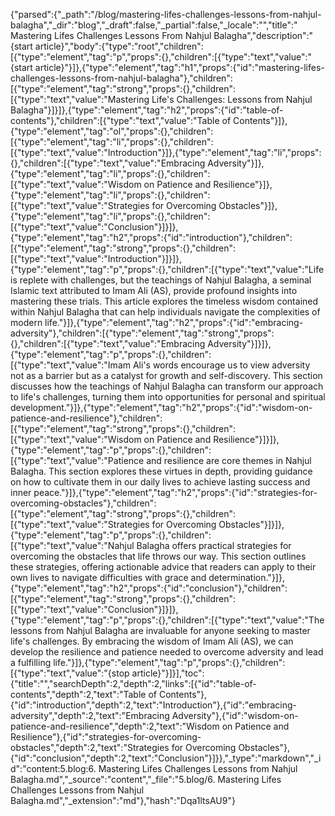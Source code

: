 {"parsed":{"_path":"/blog/mastering-lifes-challenges-lessons-from-nahjul-balagha","_dir":"blog","_draft":false,"_partial":false,"_locale":"","title":" Mastering Lifes Challenges Lessons From Nahjul Balagha","description":"{start article}","body":{"type":"root","children":[{"type":"element","tag":"p","props":{},"children":[{"type":"text","value":"{start article}"}]},{"type":"element","tag":"h1","props":{"id":"mastering-lifes-challenges-lessons-from-nahjul-balagha"},"children":[{"type":"element","tag":"strong","props":{},"children":[{"type":"text","value":"Mastering Life's Challenges: Lessons from Nahjul Balagha"}]}]},{"type":"element","tag":"h2","props":{"id":"table-of-contents"},"children":[{"type":"text","value":"Table of Contents"}]},{"type":"element","tag":"ol","props":{},"children":[{"type":"element","tag":"li","props":{},"children":[{"type":"text","value":"Introduction"}]},{"type":"element","tag":"li","props":{},"children":[{"type":"text","value":"Embracing Adversity"}]},{"type":"element","tag":"li","props":{},"children":[{"type":"text","value":"Wisdom on Patience and Resilience"}]},{"type":"element","tag":"li","props":{},"children":[{"type":"text","value":"Strategies for Overcoming Obstacles"}]},{"type":"element","tag":"li","props":{},"children":[{"type":"text","value":"Conclusion"}]}]},{"type":"element","tag":"h2","props":{"id":"introduction"},"children":[{"type":"element","tag":"strong","props":{},"children":[{"type":"text","value":"Introduction"}]}]},{"type":"element","tag":"p","props":{},"children":[{"type":"text","value":"Life is replete with challenges, but the teachings of Nahjul Balagha, a seminal Islamic text attributed to Imam Ali (AS), provide profound insights into mastering these trials. This article explores the timeless wisdom contained within Nahjul Balagha that can help individuals navigate the complexities of modern life."}]},{"type":"element","tag":"h2","props":{"id":"embracing-adversity"},"children":[{"type":"element","tag":"strong","props":{},"children":[{"type":"text","value":"Embracing Adversity"}]}]},{"type":"element","tag":"p","props":{},"children":[{"type":"text","value":"Imam Ali's words encourage us to view adversity not as a barrier but as a catalyst for growth and self-discovery. This section discusses how the teachings of Nahjul Balagha can transform our approach to life's challenges, turning them into opportunities for personal and spiritual development."}]},{"type":"element","tag":"h2","props":{"id":"wisdom-on-patience-and-resilience"},"children":[{"type":"element","tag":"strong","props":{},"children":[{"type":"text","value":"Wisdom on Patience and Resilience"}]}]},{"type":"element","tag":"p","props":{},"children":[{"type":"text","value":"Patience and resilience are core themes in Nahjul Balagha. This section explores these virtues in depth, providing guidance on how to cultivate them in our daily lives to achieve lasting success and inner peace."}]},{"type":"element","tag":"h2","props":{"id":"strategies-for-overcoming-obstacles"},"children":[{"type":"element","tag":"strong","props":{},"children":[{"type":"text","value":"Strategies for Overcoming Obstacles"}]}]},{"type":"element","tag":"p","props":{},"children":[{"type":"text","value":"Nahjul Balagha offers practical strategies for overcoming the obstacles that life throws our way. This section outlines these strategies, offering actionable advice that readers can apply to their own lives to navigate difficulties with grace and determination."}]},{"type":"element","tag":"h2","props":{"id":"conclusion"},"children":[{"type":"element","tag":"strong","props":{},"children":[{"type":"text","value":"Conclusion"}]}]},{"type":"element","tag":"p","props":{},"children":[{"type":"text","value":"The lessons from Nahjul Balagha are invaluable for anyone seeking to master life's challenges. By embracing the wisdom of Imam Ali (AS), we can develop the resilience and patience needed to overcome adversity and lead a fulfilling life."}]},{"type":"element","tag":"p","props":{},"children":[{"type":"text","value":"{stop article}"}]}],"toc":{"title":"","searchDepth":2,"depth":2,"links":[{"id":"table-of-contents","depth":2,"text":"Table of Contents"},{"id":"introduction","depth":2,"text":"Introduction"},{"id":"embracing-adversity","depth":2,"text":"Embracing Adversity"},{"id":"wisdom-on-patience-and-resilience","depth":2,"text":"Wisdom on Patience and Resilience"},{"id":"strategies-for-overcoming-obstacles","depth":2,"text":"Strategies for Overcoming Obstacles"},{"id":"conclusion","depth":2,"text":"Conclusion"}]}},"_type":"markdown","_id":"content:5.blog:6. Mastering Lifes Challenges Lessons from Nahjul Balagha.md","_source":"content","_file":"5.blog/6. Mastering Lifes Challenges Lessons from Nahjul Balagha.md","_extension":"md"},"hash":"Dqa1ltsAU9"}